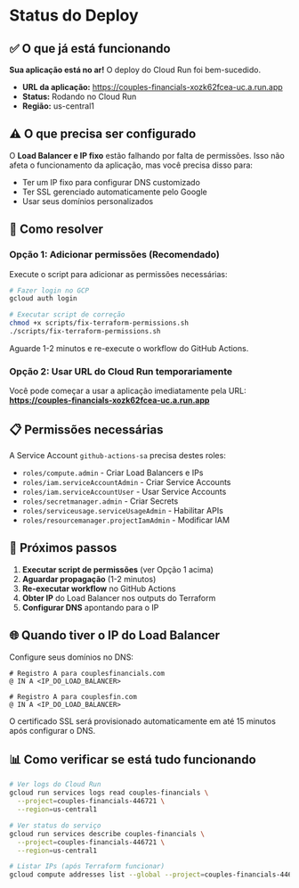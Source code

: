 # Status do Deploy

## ✅ O que já está funcionando

**Sua aplicação está no ar!** O deploy do Cloud Run foi bem-sucedido.

- **URL da aplicação:** https://couples-financials-xozk62fcea-uc.a.run.app
- **Status:** Rodando no Cloud Run
- **Região:** us-central1

## ⚠️ O que precisa ser configurado

O **Load Balancer e IP fixo** estão falhando por falta de permissões. Isso não afeta o funcionamento da aplicação, mas você precisa disso para:

- Ter um IP fixo para configurar DNS customizado
- Ter SSL gerenciado automaticamente pelo Google
- Usar seus domínios personalizados

## 🔧 Como resolver

### Opção 1: Adicionar permissões (Recomendado)

Execute o script para adicionar as permissões necessárias:

```bash
# Fazer login no GCP
gcloud auth login

# Executar script de correção
chmod +x scripts/fix-terraform-permissions.sh
./scripts/fix-terraform-permissions.sh
```

Aguarde 1-2 minutos e re-execute o workflow do GitHub Actions.

### Opção 2: Usar URL do Cloud Run temporariamente

Você pode começar a usar a aplicação imediatamente pela URL:
**https://couples-financials-xozk62fcea-uc.a.run.app**

## 📋 Permissões necessárias

A Service Account `github-actions-sa` precisa destes roles:

- `roles/compute.admin` - Criar Load Balancers e IPs
- `roles/iam.serviceAccountAdmin` - Criar Service Accounts
- `roles/iam.serviceAccountUser` - Usar Service Accounts  
- `roles/secretmanager.admin` - Criar Secrets
- `roles/serviceusage.serviceUsageAdmin` - Habilitar APIs
- `roles/resourcemanager.projectIamAdmin` - Modificar IAM

## 🎯 Próximos passos

1. **Executar script de permissões** (ver Opção 1 acima)
2. **Aguardar propagação** (1-2 minutos)
3. **Re-executar workflow** no GitHub Actions
4. **Obter IP** do Load Balancer nos outputs do Terraform
5. **Configurar DNS** apontando para o IP

## 🌐 Quando tiver o IP do Load Balancer

Configure seus domínios no DNS:

```
# Registro A para couplesfinancials.com
@ IN A <IP_DO_LOAD_BALANCER>

# Registro A para couplesfin.com  
@ IN A <IP_DO_LOAD_BALANCER>
```

O certificado SSL será provisionado automaticamente em até 15 minutos após configurar o DNS.

## 📊 Como verificar se está tudo funcionando

```bash
# Ver logs do Cloud Run
gcloud run services logs read couples-financials \
  --project=couples-financials-446721 \
  --region=us-central1

# Ver status do serviço
gcloud run services describe couples-financials \
  --project=couples-financials-446721 \
  --region=us-central1

# Listar IPs (após Terraform funcionar)
gcloud compute addresses list --global --project=couples-financials-446721
```
